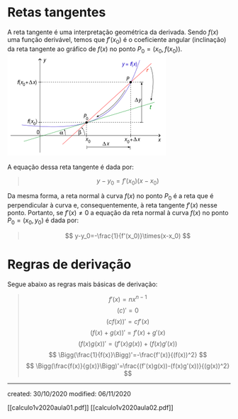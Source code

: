 # Retas tangentes
A reta tangente é uma interpretação geométrica da derivada. Sendo $f(x)$ uma função derivável, temos que $f'(x_0)$ é o coeficiente angular (inclinação) da reta tangente ao gráfico de $f(x)$ no ponto $P_0=(x_0, f(x_0))$.
![](../Attachments/Calc1/derivada_tangente.png)

A equação dessa reta tangente é dada por:
>$$
y-y_0=f'(x_0)(x-x_0)
>$$

Da mesma forma, a reta normal à curva $f(x)$ no ponto $P_0$ é a reta que é perpendicular à curva e, consequentemente, à reta tangente $f'(x)$ nesse ponto. Portanto, se $f'(x)\not=0$ a equação da reta normal à curva $f(x)$ no ponto $P_0=(x_0,y_0)$ é dada por:
>$$
y-y_0=-\frac{1}{f'(x_0)}\times(x-x_0)
>$$

# Regras de derivação
Segue abaixo as regras mais básicas de derivação:
>$$
f'(x)=nx^{n-1}
>$$
>$$
(c)'=0
>$$
>$$
(cf(x))'=cf'(x)
>$$
>$$
(f(x)+g(x))'=f'(x)+g'(x)
>$$
>$$
(f(x)g(x))'=(f'(x)g(x))+(f(x)g'(x))
>$$
>$$
\Bigg(\frac{1}{f(x)}\Bigg)'=-\frac{f'(x)}{(f(x))^2}
>$$
>$$
\Bigg(\frac{f(x)}{g(x)}\Bigg)'=\frac{(f'(x)g(x))-(f(x)g'(x))}{(g(x))^2}
>$$

---

created: 30/10/2020
modified: 06/11/2020

[[calculo1v2020aula01.pdf]]
[[calculo1v2020aula02.pdf]]

